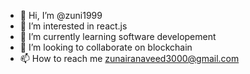 - 👋 Hi, I’m @zuni1999
- 👀 I’m interested in react.js
- 🌱 I’m currently learning software developement
- 💞️ I’m looking to collaborate on blockchain
- 📫 How to reach me zunairanaveed3000@gmail.com

<!---
zuni1999/zuni1999 is a ✨ special ✨ repository because its `README.md` (this file) appears on your GitHub profile.
You can click the Preview link to take a look at your changes.
--->
